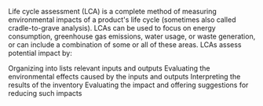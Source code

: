 
Life cycle assessment (LCA) is a complete method of measuring environmental impacts of a product's life cycle (sometimes also called cradle-to-grave analysis). LCAs can  be used to focus on energy consumption, greenhouse gas emissions, water usage, or waste generation, or can include a combination of some or all of these areas. LCAs assess potential impact by:

Organizing into lists relevant inputs and outputs
Evaluating the environmental effects caused by the inputs and outputs
Interpreting the results of the inventory
Evaluating the impact and offering suggestions for reducing such impacts

